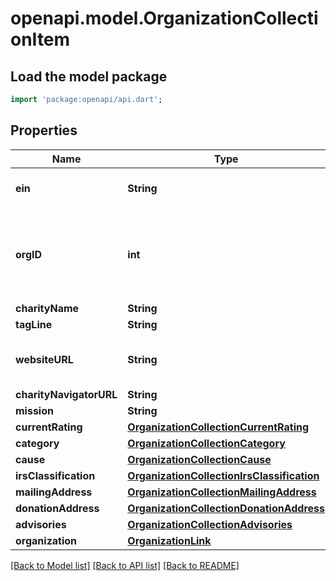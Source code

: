 # openapi.model.OrganizationCollectionItem

## Load the model package
```dart
import 'package:openapi/api.dart';
```

## Properties
Name | Type | Description | Notes
------------ | ------------- | ------------- | -------------
**ein** | **String** | The federal Employer Identification Number for the charitable organization. May be set to a system-assigned value in cases where the organization is fictitious, or the real EIN is not available. | 
**orgID** | **int** | Internal identifier assigned by Charity Navigator. Only rated charities have an orgID. <br/> ![Rated Charities Only](https://cdn2.hubspot.net/hubfs/597611/CharityNavigator/Blue_Star-16.png \"Only available for rated charities.\") ![Content Subscription](https://cdn2.hubspot.net/hubfs/597611/CharityNavigator/FA-Data-Table-16.png \"Included with the paid Content Subscription.\") | [optional] 
**charityName** | **String** | Name of the charitable organization. | [optional] 
**tagLine** | **String** | Tagline describing the charity. | [optional] 
**websiteURL** | **String** | URL of the organization's website. <br/> ![Content Subscription](https://cdn2.hubspot.net/hubfs/597611/CharityNavigator/FA-Data-Table-16.png \"Included with the paid Content Subscription.\") | [optional] 
**charityNavigatorURL** | **String** |  | [optional] 
**mission** | **String** | The organization's mission statement. | [optional] 
**currentRating** | [**OrganizationCollectionCurrentRating**](OrganizationCollectionCurrentRating.md) |  | [optional] 
**category** | [**OrganizationCollectionCategory**](OrganizationCollectionCategory.md) |  | [optional] 
**cause** | [**OrganizationCollectionCause**](OrganizationCollectionCause.md) |  | [optional] 
**irsClassification** | [**OrganizationCollectionIrsClassification**](OrganizationCollectionIrsClassification.md) |  | [optional] 
**mailingAddress** | [**OrganizationCollectionMailingAddress**](OrganizationCollectionMailingAddress.md) |  | [optional] 
**donationAddress** | [**OrganizationCollectionDonationAddress**](OrganizationCollectionDonationAddress.md) |  | [optional] 
**advisories** | [**OrganizationCollectionAdvisories**](OrganizationCollectionAdvisories.md) |  | [optional] 
**organization** | [**OrganizationLink**](OrganizationLink.md) |  | 

[[Back to Model list]](../README.md#documentation-for-models) [[Back to API list]](../README.md#documentation-for-api-endpoints) [[Back to README]](../README.md)



